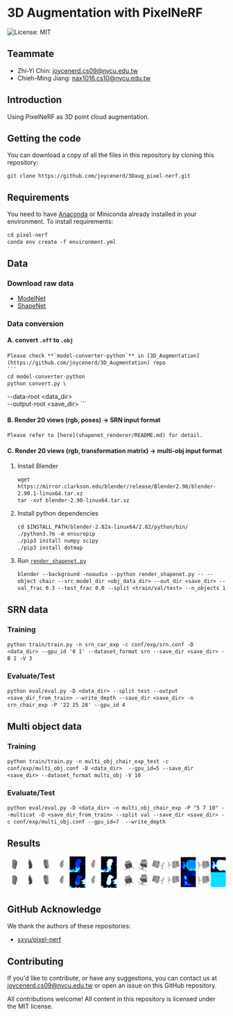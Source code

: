 # 3D Augmentation with PixelNeRF
![License: MIT](https://img.shields.io/badge/License-MIT-yellow.svg)

## Teammate
* Zhi-Yi Chin: joycenerd.cs09@nycu.edu.tw
* Chieh-Ming Jiang: nax1016.cs10@nycu.edu.tw

## Introduction
Using PixelNeRF as 3D point cloud augmentation.

## Getting the code
You can download a copy of all the files in this repository by cloning this repository:
```
git clone https://github.com/joycenerd/3Daug_pixel-nerf.git
```

## Requirements
You need to have [Anaconda](https:www.anaconda.com/) or Miniconda already installed in your environment. To install requirements:
```
cd pixel-nerf
conda env create -f environment.yml
```

## Data

### Download raw data
* [ModelNet](https://modelnet.cs.princeton.edu/)
* [ShapeNet](https://shapenet.org/)

### Data conversion
#### A. convert `.off` to `.obj`
    Please check **`model-converter-python`** in [3D_Augmentation](https://github.com/joycenerd/3D_Augmentation) repo
    ```
    cd model-converter-python
    python convert.py \
--data-root <data_dir> \
--output-root <save_dir>
    ```
#### B. Render 20 views (rgb, poses) -> **SRN input format**

    Please refer to [here](shapenet_renderer/README.md) for detail.
#### C. Render 20 views (rgb, transformation matrix) -> **multi-obj input format**
1. Install Blender
    ```
    wget https://mirror.clarkson.edu/blender/release/Blender2.90/blender-2.90.1-linux64.tar.xz
    tar -xvf blender-2.90-linux64.tar.xz 
    ```
2. Install python dependencies
    ```
    cd $INSTALL_PATH/blender-2.82a-linux64/2.82/python/bin/
    ./python3.7m -m ensurepip
    ./pip3 install numpy scipy
    ./pip3 install dotmap
    ```
3. Run [`render_shapenet.py`](pixel-nerf/scripts/render_shapenet.py)
    ```
    blender --background -noaudio --python render_shapenet.py -- --object chair --src_model_dir <obj_data_dir> --out_dir <save_dir> --val_frac 0.3 --test_frac 0.0 --split <train/val/test> --n_objects 1
    ```

## SRN data

### Training
```
python train/train.py -n srn_car_exp -c conf/exp/srn.conf -D <data_dir> --gpu_id '0 1' --dataset_format srn --save_dir <save_dir> -B 2 -V 3
```

### Evaluate/Test
```
python eval/eval.py -D <data_dir> --split test --output <save_dir_from_train> --write_depth --save_dir <save_dir> -n srn_chair_exp -P '22 25 28' --gpu_id 4
```

## Multi object data

### Training
```
python train/train.py -n multi_obj_chair_exp_test -c conf/exp/multi_obj.conf -D <data_dir>  --gpu_id=5 --save_dir <save_dir> --dataset_format multi_obj -V 10
```

### Evaluate/Test
```
python eval/eval.py -D <data_dir> -n multi_obj_chair_exp -P "5 7 10" --multicat -O <save_dir_from_train> --split val --save_dir <save_dir> -c conf/exp/multi_obj.conf --gpu_id=7  --write_depth
```

## Results

![](figure/res.PNG)

## GitHub Acknowledge
We thank the authors of these repositories:
* [sxyu/pixel-nerf](https://github.com/sxyu/pixel-nerf)

## Contributing

If you'd like to contribute, or have any suggestions, you can contact us at [joycenerd.cs09@nycu.edu.tw](mailto:joycenerd.cs09@nycu.edu.tw) or open an issue on this GitHub repository.

All contributions welcome! All content in this repository is licensed under the MIT license.


